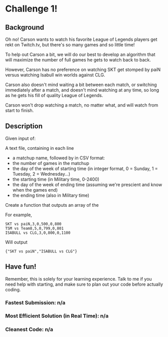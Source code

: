 # Challenge 1!

## Background
Oh no! Carson wants to watch his favorite League of Legends players get rekt on Twitch.tv, but there's so many games and so little time!

To help out Carson a bit, we will do our best to develop an algorithm that will maximize the number of full games he gets to watch back to back.

However, Carson has no preference on watching SKT get stomped by paiN versus watching Isabull win worlds against CLG.

Carson also doesn't mind waiting a bit between each match, or switching immediately after a match, and doesn't mind watching at any time, so long as he gets his fill of quality League of Legends.

Carson won't drop watching a match, no matter what, and will watch from start to finish.

## Description

Given input of:

A text file, containing in each line
- a matchup name, followed by in CSV format:
- the number of games in the matchup
- the day of the week of starting time (in integer format, 0 = Sunday, 1 = Tuesday, 2 = Wednesday...)
- the starting time (in Military time, 0-2400)
- the day of the week of ending time (assuming we're prescient and know when the games end)
- the ending time (also in Military time)

Create a function that outputs an array of the 

For example,

```
SKT vs paiN,3,0,500,0,800
TSM vs Team8,5,0,799,0,801
ISABULL vs CLG,3,0,800,0,1100
```

Will output

```
{"SKT vs paiN","ISABULL vs CLG"}
```

## Have fun!
Remember, this is solely for your learning experience. Talk to me if you need help with starting, and make sure to plan out your code before actually coding.

### Fastest Submission: n/a
### Most Efficient Solution (in Real Time): n/a
### Cleanest Code: n/a
